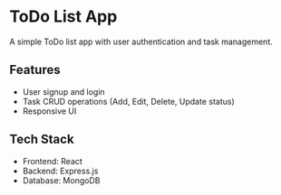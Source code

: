 # ToDo List App

A simple ToDo list app with user authentication and task management.

## Features

- User signup and login
- Task CRUD operations (Add, Edit, Delete, Update status)
- Responsive UI

## Tech Stack

- Frontend: React
- Backend: Express.js
- Database: MongoDB